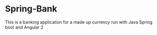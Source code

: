# Spring-Bank 
This is a banking application for a made up currency run with Java Spring boot and Angular 2